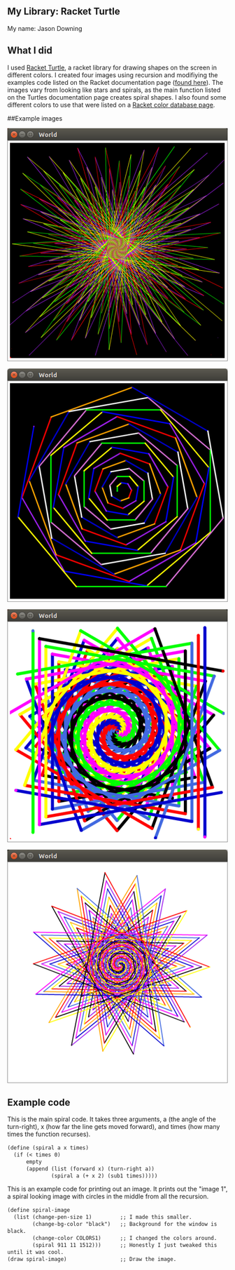 ## My Library: Racket Turtle
My name: Jason Downing

## What I did
I used [Racket Turtle](https://docs.racket-lang.org/racket_turtle/index.html),
a racket library for drawing shapes on the screen in different colors.
I created four images using recursion and modifiying the examples code listed on the
Racket documentation page ([found here](https://docs.racket-lang.org/racket_turtle/racket_turtle_examples_with_recursion.html)). The images vary from looking like stars
and spirals, as the main function listed on the Turtles documentation page creates spiral
shapes. I also found some different colors to use that were listed on a
[Racket color database page](https://docs.racket-lang.org/draw/color-database___.html).

##Example images

![Image 1](https://github.com/JasonD94/FP2/blob/master/image1.png?raw=true)

![Image 2](https://github.com/JasonD94/FP2/blob/master/image2.png?raw=true)

![Image 3](https://github.com/JasonD94/FP2/blob/master/image3.png?raw=true)

![Image 4](https://github.com/JasonD94/FP2/blob/master/image4.png?raw=true)

## Example code
This is the main spiral code. It takes three arguments, a (the angle of the turn-right),
x (how far the line gets moved forward), and times (how many times the function recurses).

```
(define (spiral a x times)
  (if (< times 0)
      empty
      (append (list (forward x) (turn-right a))
              (spiral a (+ x 2) (sub1 times)))))
```

This is an example code for printing out an image. It prints out the "image 1", a spiral
looking image with circles in the middle from all the recursion.

```
(define spiral-image
  (list (change-pen-size 1)         ;; I made this smaller.
        (change-bg-color "black")   ;; Background for the window is black.
        (change-color COLORS1)      ;; I changed the colors around.
        (spiral 911 11 1512)))      ;; Honestly I just tweaked this until it was cool.
(draw spiral-image)                 ;; Draw the image.
```
